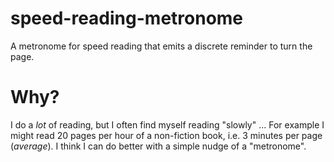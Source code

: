 # speed-reading-metronome

A metronome for speed reading that emits a discrete reminder to turn the page.

# Why?

I do a *lot* of reading, but I often find myself reading "slowly" ...
For example I might read 20 pages per hour of a non-fiction book,
i.e. 3 minutes per page (_average_).
I think I can do better with a simple nudge of a "metronome".
